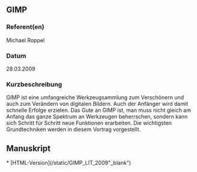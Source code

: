 
 
## GIMP


### Referent(en)
 Michael Roppel

### Datum
 28.03.2009

### Kurzbeschreibung
 GIMP ist eine umfangreiche Werkzeugsammlung zum Verschönern und auch zum Verändern von digitalen Bildern. Auch der Anfänger wird damit schnelle Erfolge erzielen. Das Gute an GIMP ist, man muss nicht gleich am Anfang das ganze Spektrum an Werkzeugen beherrschen, sondern kann sich Schritt für Schritt neue Funktionen erarbeiten. Die wichtigsten Grundtechniken werden in diesem Vortrag vorgestellt. 
<h2>Manuskript</h2>
* [HTML-Version](/static/GIMP_LIT_2009"_blank")

  
  


